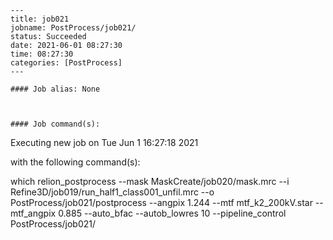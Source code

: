 
    ---
    title: job021
    jobname: PostProcess/job021/
    status: Succeeded
    date: 2021-06-01 08:27:30
    time: 08:27:30
    categories: [PostProcess]
    ---
    
    #### Job alias: None
    
    
    
    #### Job command(s):
    
    
 
 Executing new job on Tue Jun  1 16:27:18 2021
 
 with the following command(s): 

which relion_postprocess --mask MaskCreate/job020/mask.mrc --i Refine3D/job019/run_half1_class001_unfil.mrc --o PostProcess/job021/postprocess  --angpix 1.244 --mtf mtf_k2_200kV.star --mtf_angpix 0.885 --auto_bfac  --autob_lowres 10  --pipeline_control PostProcess/job021/
 
 

    

